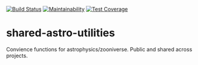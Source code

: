 [![Build Status](https://travis-ci.org/RustyPanda/shared-astro-utilities.svg?branch=master)](https://travis-ci.org/RustyPanda/shared-astro-utilities)
[![Maintainability](https://api.codeclimate.com/v1/badges/e822f36412a4cbb5badc/maintainability)](https://codeclimate.com/github/RustyPanda/shared-astro-utilities/maintainability)
[![Test Coverage](https://api.codeclimate.com/v1/badges/e822f36412a4cbb5badc/test_coverage)](https://codeclimate.com/github/RustyPanda/shared-astro-utilities/test_coverage)

# shared-astro-utilities
Convience functions for astrophysics/zooniverse. Public and shared across projects.

